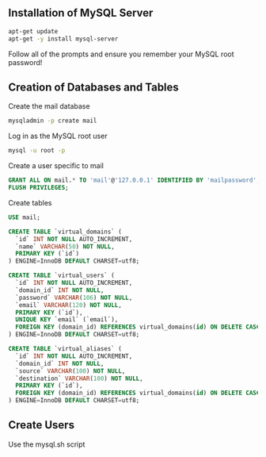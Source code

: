 Installation of MySQL Server
----------------------------
```sh
apt-get update
apt-get -y install mysql-server
```

Follow all of the prompts and ensure you remember your MySQL root password!

Creation of Databases and Tables
----------------------------------------

Create the mail database
```sh
mysqladmin -p create mail
```
Log in as the MySQL root user
```sh
mysql -u root -p
```
Create a user specific to mail
```sql
GRANT ALL ON mail.* TO 'mail'@'127.0.0.1' IDENTIFIED BY 'mailpassword';
FLUSH PRIVILEGES;
```
Create tables
```sql
USE mail;

CREATE TABLE `virtual_domains` (
  `id` INT NOT NULL AUTO_INCREMENT,
  `name` VARCHAR(50) NOT NULL,
  PRIMARY KEY (`id`)
) ENGINE=InnoDB DEFAULT CHARSET=utf8;

CREATE TABLE `virtual_users` (
  `id` INT NOT NULL AUTO_INCREMENT,
  `domain_id` INT NOT NULL,
  `password` VARCHAR(106) NOT NULL,
  `email` VARCHAR(120) NOT NULL,
  PRIMARY KEY (`id`),
  UNIQUE KEY `email` (`email`),
  FOREIGN KEY (domain_id) REFERENCES virtual_domains(id) ON DELETE CASCADE
) ENGINE=InnoDB DEFAULT CHARSET=utf8;

CREATE TABLE `virtual_aliases` (
  `id` INT NOT NULL AUTO_INCREMENT,
  `domain_id` INT NOT NULL,
  `source` VARCHAR(100) NOT NULL,
  `destination` VARCHAR(100) NOT NULL,
  PRIMARY KEY (`id`),
  FOREIGN KEY (domain_id) REFERENCES virtual_domains(id) ON DELETE CASCADE
) ENGINE=InnoDB DEFAULT CHARSET=utf8;
```

Create Users
------------

Use the mysql.sh script
